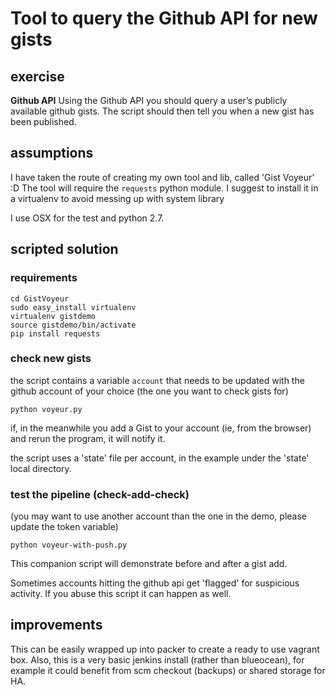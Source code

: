 # Tool to query the Github API for new gists

## exercise
**Github API**
Using the Github API you should query a user’s publicly available github gists. The script should then tell you when a new gist has been published.

## assumptions
I have taken the route of creating my own tool and lib, called 'Gist Voyeur' :D
The tool will require the `requests` python module. I suggest to install it in
a virtualenv to avoid messing up with system library

I use OSX for the test and python 2.7.


## scripted solution

### requirements
```
cd GistVoyeur
sudo easy_install virtualenv
virtualenv gistdemo
source gistdemo/bin/activate
pip install requests
```

### check new gists

the script contains a variable `account` that needs to be updated with the github account of your choice (the one you want to check gists for)

```
python voyeur.py
```
if, in the meanwhile you add a Gist to your account (ie, from the browser) and rerun the program, it will notify it.

the script uses a 'state' file per account, in the example under the 'state'  local directory.

### test the pipeline (check-add-check)

(you may want to use another account than the one in the demo, please update the token variable)
```
python voyeur-with-push.py
```
This companion script will demonstrate before and after a gist add.

Sometimes accounts hitting the  github api get 'flagged' for suspicious activity. If you abuse this script it can happen as well.

## improvements
This can be easily wrapped up into packer to create a ready to use vagrant box.
Also, this is a very basic jenkins install (rather than blueocean), for example it could benefit from scm checkout (backups) or shared storage for HA.
